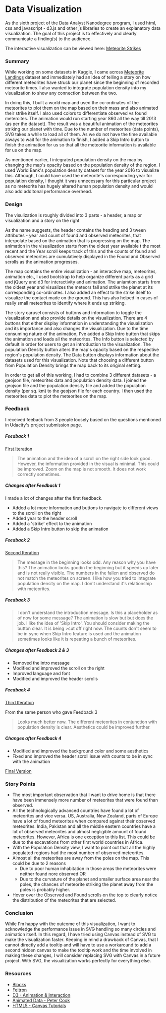 # Data Visualization

As the sixth project of the Data Analyst Nanodegree program, I used html, css and javascript - d3.js and other js libraries to create an explanatory data visualization. The goal of this project is to effectively and clearly communicate a finding(s) to the audience. 

The interactive visualization can be viewed here: [Meteorite Strikes](http://bl.ocks.org/sharad-vm/af74ae5932de1bcf5a39b0f3f849d847)

### Summary

While working on some datasets in Kaggle, I came across [Meteorite Landings](https://www.kaggle.com/nasa/meteorite-landings#) dataset and immediately had an idea of telling a story on how different meteorites have struck our planet since the beginning of recorded meteorite times. I also wanted to integrate population density into my visualization to show any connection between the two. 

In doing this, I built a world map and used the co-ordinates of the meteorites to plot them on the map based on their mass and also animated their strike itself. I also used colors to differentiate observed vs found meteroites. The animation would run starting year 860 all the way till 2013 (as per the dataset). The result was a beautiful animation of the meteorites striking our planet with time. 
Due to the number of meteorites (data points), SVG takes a while to load all of them. As we do not have the time available always to wait for the animation to finish, I added a Skip Intro button to finish the animation for us so that all the meteorite information is available for us on the map. 

As mentioned earlier, I integrated population density on the map by changing the map's opacity based on the population density of the region. I used World Bank's population density dataset for the year 2016 to visualize this. Although, I could have used the meteorite's corresponding year for population density, I thought it was unnecessary for this particular project as no meteorite has hugely altered human population density and would also add additonal performance overhead.

### Design

The visulization is roughly divided into 3 parts - a header, a map or visualization and a story on the right

As the name suggests, the header contains the heading and 3 tween attributes - year and count of found and observed meteorites, that interpolate based on the animation that is progressing on the map. 
The animation in the visualization starts from the oldest year available t the most recent and the Year scroll keeps track of this and the counts of found and observed meteorites are cumulatively displayed in the Found and Observed scrolls as the animation progresses. 

The map contains the entire visualization - an interactive map, meteorites, animation etc.,
I used bootstrap to help organize different parts as a grid and jQuery and d3 for interactivity and animation.
The aniamtion starts from the oldest year and visualizes the meteors fall and strike the planet at its corresponding co-ordinates.
I also added an effect to the strike itself to visualize the contact made on the ground. This has also helped in cases of really small meteorites to identify where it ends up striking. 

The story carusel consists of buttons and information to toggle the visualization and also provide details on the visualization.
There are 4 buttons that either display information in understanding the visualization and its importance and also changes the visualization. Due to the time consuming nature of the animation, I've added a Skip Intro button that skips the animation and loads all the meteorites. The Info button is selected by default in order for users to get an introduction to the visualization. The population Density button alters the map's opacity based on the respective region's population density. The Data button displays information about the datasets used for this visualization. Note that choosing a different button from Population Density brings the map back to its original setting.

In order to get all of this working, I had to combine 3 different datasets - a geojson file, meteorites data and population density data.
I joined the geojson file and the population density file and added the population density (per sq. km) to the geojson file for each country. I then used the meteorites data to plot the meteorites on the map.

### Feedback

I received feeback from 3 people loosely based on the questions mentioned in Udacity's project submission page.

##### Feedback 1

[First Iteration](https://bl.ocks.org/sharad-vm/6821d9945d06e6c5e5b767fc37aed77b)

>The animation and the idea of a scroll on the right side look good. However, the information provided in the visual is minimal.
>This could be improved. Zoom on the map is not smooth. It does not work correctly sometimes.

##### Changes after Feedback 1

I made a lot of changes after the first feedback.
* Added a lot more information and buttons to navigate to different views to the scroll on the right
* Added year to the header scroll
* Added a 'strike' effect to the animation 
* Added a Skip Intro button to skip the animation

##### Feedback 2

[Second Iteration](http://bl.ocks.org/sharad-vm/dbe6ab9546c5acf2e0ab42b687da03ff)

>The message in the beginning looks odd. Any reason why you have this?
>The animation looks goodin the beginning but it speeds up later and is not really visible. 
>The numbers in the fallen and observed do not match the meteorites on screen.
>I like how you tried to integrate population density on the map. I don't understand it's relationship with meteorites.

##### Feedback 3 

>I don't understand the introduction message. Is this a placeholder as of now for some message?
>The animation is slow but but does the job. I like the idea of 'Skip Intro'. You should consider making the button clear. It is being >cut off right now.
>The counts don't seem to be in sync when Skip Intro feature is used and the animation sometimes looks like it is repeating a bunch of meteorites.

##### Changes after Feedback 2 & 3

* Removed the intro message
* Modified and improved the scroll on the right
* Improved language and font
* Modified and improved the header scrolls

##### Feedback 4

[Third Iteration](http://bl.ocks.org/sharad-vm/2e743dae80e09b8aaa3779bc886a584d)

From the same person who gave Feedback 3
>Looks much better now. The different meteorites in conjunction with population density is clear.
>Aesthetics could be improved further.

##### Changes after Feedback 4

* Modified and improved the background color and some aesthetics
* Fixed and improved the header scroll issue with counts to be in sync with the animation

[Final Version](http://bl.ocks.org/sharad-vm/af74ae5932de1bcf5a39b0f3f849d847)

### Story Points

* The most important observation that I want to drive home is that there have been immensely 
more number of meteorites that were found than observed.
* All the technologically advanced countries have found a lot of meteorites and vice versa. 
US, Australia, New Zealand, parts of Europe have a lot of found meteorites when compared 
against their observed meteorites. India, Pakistan and all the middle eastern countries 
have a lot of observed meteorites and almost negligible amount of found meteorites.
However, Africa is one exception to this list. This could be due to the excavations 
from other first world countries in Africa.
* With the Population Density view, I want to point out that all the highly populated 
regions had the most number of observed meteorites.
* Almost all the meteorites are away from the poles on the map. This could be due to 2 reasons 
  - Due to poor human inhabitation in those areas the meteorites were neither found nore observed OR
  - Due to the curvature of the planet and smaller surface area near the poles, the chances of 
    meteorite striking the planet away from the poles is probably higher.
* Hover over the Observed and Found scrolls on the top to clearly notice the distribution of the 
meteorites that are selected.

### Conclusion

While I'm happy with the outcome of this visualization, I want to acknowledge the performance issue in SVG handling 
so many circles and animation itself. In this regard, I have tried using Canvas instead of SVG to make the visualization faster.
Keeping in mind a drawback of Canvas, that I cannot directly add a tooltip and will have to use a workaround to add a second hidden canvas to make the tooltip work and the time involved in making these changes, I will consider replacing SVG with Canvas in a future project. With SVG, the visualization works perfectly for everything else.

### Resources

* [Blocks](https://bl.ocks.org/)
* [Feltron](http://feltron.com/)
* [D3 - Animation & Interaction](http://synthesis.sbecker.net/articles/2012/07/10/learning-d3-part-3-animation-interaction)
* [Animated Data - Peter Cook](http://animateddata.co.uk/)
* [HTML5 - Canvas Tutorials](https://www.html5canvastutorials.com/tutorials/html5-canvas-circles/)
